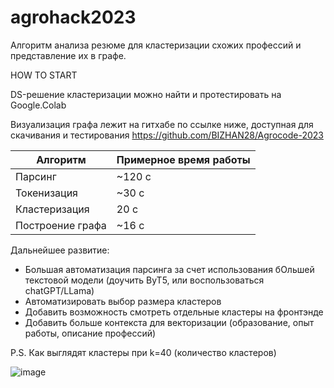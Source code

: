 # agrohack2023
Алгоритм анализа резюме для кластеризации схожих профессий и представление их в графе.

HOW TO START 

DS-решение кластеризации можно найти и протестировать на Google.Colab
[](https://colab.research.google.com/drive/1oojLGBzpBCaCp6e9wDd_sbv7Y-qboV-k?usp=sharing#scrollTo=DqO6IlAeX3L)

Визуализация графа лежит на гитхабе по ссылке ниже, доступная для скачивания и тестирования
https://github.com/BIZHAN28/Agrocode-2023

| Алгоритм | Примерное время работы |
|----------|----------|
| Парсинг    | ~120  с |
| Токенизация    | ~30  с |
| Кластеризация    | 20 c   |
| Построение графа  | ~16  с |


Дальнейшее развитие:
+ Большая автоматизация парсинга за счет использования бОльшей текстовой модели (доучить ByT5, или воспользоваться chatGPT/LLama)
+ Автоматизировать выбор размера кластеров
+ Добавить возможность смотреть отдельные кластеры на фронтэнде
+ Добавить больше контекста для векторизации (образование, опыт работы, описание профессий)

P.S.
Как выглядят кластеры при k=40 (количество кластеров)

![image](https://github.com/jungsdine/agrohack2023/assets/125709080/cb182ea4-e054-4b1a-824e-780ad9365f89)
